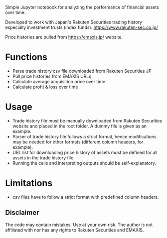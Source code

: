 Simple Jupyter notebook for analyzing the performance of financial assets over time.

Developed to work with Japan's Rakuten Securities trading history especially investment trusts (index funds).
https://www.rakuten-sec.co.jp/

Price histories are pulled from https://emaxis.jp/ website.


# Functions

- Parse trade history csv file downloaded from Rakuten Securities JP
- Pull price histories from EMAXIS URLs
- Calculate average acquisition price over time
- Calculate profit & loss over time


# Usage

- Trade history file must be manually downloaded from Rakuten Securities website and placed in the root folder. A dummy file is given as an example.
- Parser of trade history file follows a strict format, hence modifications may be needed for other formats (different column headers, for example).
- URL list for downloading price history of assets must be defined for all assets in the trade history file.
- Running the cells and interpreting outputs should be self-explanatory.


# Limitations

- csv files have to follow a strict format with predefined column headers.


## Disclaimer
The code may contain mistakes. Use at your own risk. The author is not affiliated with nor has any rights to Rakuten Securities and EMAXIS.